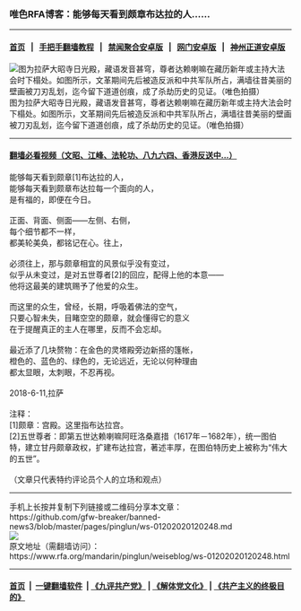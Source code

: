 ### 唯色RFA博客：能够每天看到颇章布达拉的人……
------------------------

#### [首页](https://github.com/gfw-breaker/banned-news3/blob/master/README.md) &nbsp;&nbsp;|&nbsp;&nbsp; [手把手翻墙教程](https://github.com/gfw-breaker/guides/wiki) &nbsp;&nbsp;|&nbsp;&nbsp; [禁闻聚合安卓版](https://github.com/gfw-breaker/bn-android) &nbsp;&nbsp;|&nbsp;&nbsp; [网门安卓版](https://github.com/oGate2/oGate) &nbsp;&nbsp;|&nbsp;&nbsp; [神州正道安卓版](https://github.com/SzzdOgate/update) 



<div id="headerimg">
 <img alt="图为拉萨大昭寺日光殿，藏语发音甚穹，尊者达赖喇嘛在藏历新年或主持大法会时下榻处。如图所示，文革期间先后被造反派和中共军队所占，满墙往昔美丽的壁画被刀刃乱划，迄今留下道道创痕，成了杀劫历史的见证。（唯色拍摄）" src="https://www.rfa.org/mandarin/pinglun/weise/ws-01162020102919.html/65e551496bbf2.jpeg/@@images/00a61534-ce2a-4455-a1ac-8fc01711f53c.jpeg" title="图为拉萨大昭寺日光殿，藏语发音甚穹，尊者达赖喇嘛在藏历新年或主持大法会时下榻处。如图所示，文革期间先后被造反派和中共军队所占，满墙往昔美丽的壁画被刀刃乱划，迄今留下道道创痕，成了杀劫历史的见证。（唯色拍摄）"/>
 <div id="headerimgcontents">
  <div id="headerimgcaption">
   <span>
    图为拉萨大昭寺日光殿，藏语发音甚穹，尊者达赖喇嘛在藏历新年或主持大法会时下榻处。如图所示，文革期间先后被造反派和中共军队所占，满墙往昔美丽的壁画被刀刃乱划，迄今留下道道创痕，成了杀劫历史的见证。（唯色拍摄）
   </span>
   <!-- zoomattribute -->
  </div>
  <!-- headerimgcaption -->
 </div>
 <!-- headerimagecontents -->
</div>

<hr/>


#### [翻墙必看视频（文昭、江峰、法轮功、八九六四、香港反送中...）](http://167.172.214.107/home.html)

<div id="storytext">
 <div>
  <div class="slot_header">
  </div>
 </div>
 <p>
  能够每天看到颇章[1]布达拉的人，
  <br/>
  能够每天看到颇章布达拉每一个面向的人，
  <br/>
  是有福的，即便在今日。
  <br/>
  <br/>
  正面、背面、侧面——左侧、右侧，
  <br/>
  每个细节都不一样，
  <br/>
  都美轮美奂，都铭记在心。往上，
  <br/>
  <br/>
  必须往上，那与颇章相宜的风景似乎没有变过，
  <br/>
  似乎从未变过，是对五世尊者[2]的回应，配得上他的本意——
  <br/>
  他将这最美的建筑赐予了他爱的众生。
  <br/>
  <br/>
  而这里的众生，曾经，长期，呼吸着佛法的空气，
  <br/>
  只要心智未失，目睹空空的颇章，就会懂得它的意义
  <br/>
  在于提醒真正的主人在哪里，反而不会忘却。
  <br/>
  <br/>
  最近添了几块赘物：在金色的灵塔殿旁边新搭的篷帐，
  <br/>
  橙色的、蓝色的、绿色的，无论远近，无论以何种理由
  <br/>
  都太显眼，太刺眼，不忍再视。
  <br/>
  <br/>
  2018-6-11,拉萨
  <br/>
  <br/>
  注释：
  <br/>
  [1]颇章：宫殿。这里指布达拉宫。
  <br/>
  [2]五世尊者：即第五世达赖喇嘛阿旺洛桑嘉措（1617年－1682年），统一图伯特，建立甘丹颇章政权，扩建布达拉宫，著述丰厚，在图伯特历史上被称为“伟大的五世”。
  <br/>
  <br/>
  （文章只代表特约评论员个人的立场和观点）
 </p>
</div>

<hr/>
手机上长按并复制下列链接或二维码分享本文章：<br/>
https://github.com/gfw-breaker/banned-news3/blob/master/pages/pinglun/ws-01202020120248.md <br/>
<a href='https://github.com/gfw-breaker/banned-news3/blob/master/pages/pinglun/ws-01202020120248.md'><img src='https://github.com/gfw-breaker/banned-news3/blob/master/pages/pinglun/ws-01202020120248.md.png'/></a> <br/>
原文地址（需翻墙访问）：https://www.rfa.org/mandarin/pinglun/weiseblog/ws-01202020120248.html


------------------------
#### [首页](https://github.com/gfw-breaker/banned-news3/blob/master/README.md) &nbsp;|&nbsp; [一键翻墙软件](https://github.com/gfw-breaker/nogfw/blob/master/README.md) &nbsp;| [《九评共产党》](https://github.com/gfw-breaker/9ping.md/blob/master/README.md#九评之一评共产党是什么) | [《解体党文化》](https://github.com/gfw-breaker/jtdwh.md/blob/master/README.md) | [《共产主义的终极目的》](https://github.com/gfw-breaker/gczydzjmd.md/blob/master/README.md)


<img src='http://gfw-breaker.win/banned-news3/pages/pinglun/ws-01202020120248.md' width='0px' height='0px'/>